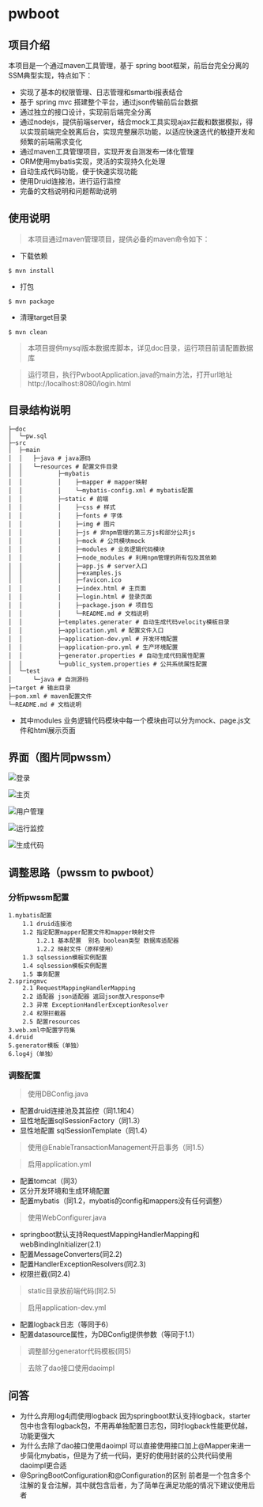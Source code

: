 # pwboot

## 项目介绍
本项目是一个通过maven工具管理，基于 spring boot框架，前后台完全分离的SSM典型实现，特点如下：
- 实现了基本的权限管理、日志管理和smartbi报表结合
- 基于 spring mvc 搭建整个平台，通过json传输前后台数据
- 通过独立的接口设计，实现前后端完全分离
- 通过nodejs，提供前端server，结合mock工具实现ajax拦截和数据模拟，得以实现前端完全脱离后台，实现完整展示功能，以适应快速迭代的敏捷开发和频繁的前端需求变化
- 通过maven工具管理项目，实现开发自测发布一体化管理
- ORM使用mybatis实现，灵活的实现持久化处理
- 自动生成代码功能，便于快速实现功能
- 使用Druid连接池，进行运行监控
- 完备的文档说明和问题帮助说明

## 使用说明
> 本项目通过maven管理项目，提供必备的maven命令如下：
- 下载依赖
```
$ mvn install
```
- 打包
```
$ mvn package
```
- 清理target目录
```
$ mvn clean
```
> 本项目提供mysql版本数据库脚本，详见doc目录，运行项目前请配置数据库

> 运行项目，执行PwbootApplication.java的main方法，打开url地址 http://localhost:8080/login.html

## 目录结构说明

```
├─doc
│  └─pw.sql
├─src
│  ├─main
│  │   ├─java # java源码
│  │   └─resources # 配置文件目录
│  │          ├─mybatis
│  │          │    ├─mapper # mapper映射
│  │          │    └─mybatis-config.xml # mybatis配置
│  │          ├─static # 前端
│  │          │    ├─css # 样式
│  │          │    ├─fonts # 字体
│  │          │    ├─img # 图片
│  │          │    ├─js # 非npm管理的第三方js和部分公共js
│  │          │    ├─mock # 公共模块mock
│  │          │    ├─modules # 业务逻辑代码模块
│  │          │    ├─node_modules # 利用npm管理的所有包及其依赖
│  │          │    ├─app.js # server入口
│  │          │    ├─examples.js
│  │          │    ├─favicon.ico
│  │          │    ├─index.html # 主页面
│  │          │    ├─login.html # 登录页面
│  │          │    ├─package.json # 项目包
│  │          │    └─README.md # 文档说明
│  │          ├─templates.generater # 自动生成代码velocity模板目录
│  │          ├─application.yml # 配置文件入口
│  │          ├─application-dev.yml # 开发环境配置
│  │          ├─application-pro.yml # 生产环境配置
│  │          ├─generator.properties # 自动生成代码属性配置
│  │          └─public_system.properties # 公共系统属性配置
│  └─test
│      └─java # 自测源码
├─target # 输出目录
├─pom.xml # maven配置文件
└─README.md # 文档说明
```
- 其中modules 业务逻辑代码模块中每一个模块由可以分为mock、page.js文件和html展示页面

## 界面（图片同pwssm）
![登录](https://github.com/superliu213/resources/blob/master/images/pwssm/%E7%99%BB%E5%BD%95.png)

![主页](https://github.com/superliu213/resources/blob/master/images/pwssm/%E4%B8%BB%E9%A1%B5.png)

![用户管理](https://github.com/superliu213/resources/blob/master/images/pwssm/%E7%94%A8%E6%88%B7%E7%AE%A1%E7%90%86.png)

![运行监控](https://github.com/superliu213/resources/blob/master/images/pwssm/%E8%BF%90%E8%A1%8C%E7%9B%91%E6%8E%A7.png)

![生成代码](https://github.com/superliu213/resources/blob/master/images/pwssm/%E7%94%9F%E6%88%90%E4%BB%A3%E7%A0%81.png)

## 调整思路（pwssm to pwboot）
### 分析pwssm配置
```
1.mybatis配置
    1.1 druid连接池
    1.2 指定配置mapper配置文件和mapper映射文件
        1.2.1 基本配置  别名 boolean类型 数据库适配器
        1.2.2 映射文件（原样使用）
    1.3 sqlsession模板实例配置
    1.4 sqlsession模板实例配置
    1.5 事务配置
2.springmvc
    2.1 RequestMappingHandlerMapping
    2.2 适配器 json适配器 返回json放入response中
    2.3 异常 ExceptionHandlerExceptionResolver
    2.4 权限拦截器
    2.5 配置resources
3.web.xml中配置字符集
4.druid
5.generator模板（单独）
6.log4j（单独）
```
### 调整配置
> 使用DBConfig.java
  - 配置druid连接池及其监控（同1.1和4）
  - 显性地配置sqlSessionFactory（同1.3）
  - 显性地配置 sqlSessionTemplate（同1.4）

> 使用@EnableTransactionManagement开启事务（同1.5）

> 启用application.yml
  - 配置tomcat（同3）
  - 区分开发环境和生成环境配置
  - 配置mybatis（同1.2，mybatis的config和mappers没有任何调整）

> 使用WebConfigurer.java
  - springboot默认支持RequestMappingHandlerMapping和webBindingInitializer(2.1）
  - 配置MessageConverters(同2.2)
  - 配置HandlerExceptionResolvers(同2.3)
  - 权限拦截(同2.4)

> static目录放前端代码(同2.5)

> 启用application-dev.yml
  - 配置logback日志（等同于6）
  - 配置datasource属性，为DBConfig提供参数（等同于1.1）

> 调整部分generator代码模板(同5)

> 去除了dao接口使用daoimpl

## 问答
- 为什么弃用log4j而使用logback
  因为springboot默认支持logback，starter包中也含有logback包，不用再单独配置日志包，同时logback性能更优越，功能更强大
- 为什么去除了dao接口使用daoimpl
  可以直接使用接口加上@Mapper来进一步简化mybatis，但是为了统一代码，更好的使用封装的公共代码使用daoimpl更合适
- @SpringBootConfiguration和@Configuration的区别
  前者是一个包含多个注解的复合注解，其中就包含后者，为了简单在满足功能的情况下建议使用后者

